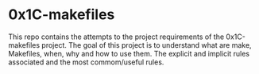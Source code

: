 # 0x1C-makefiles

This repo contains the attempts to the project requirements of the 0x1C-makefiles project.
The goal of this project is to understand what are make, Makefiles, when, why and how to use them.
The explicit and implicit rules associated and the most commom/useful rules.

